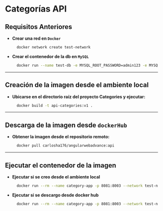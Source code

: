 # Categorías API

## Requisitos Anteriores

- **Crear una red en `Docker`**
  ```bash
    docker network create test-network
  ```
- **Crear el contenedor de la db en `MySQL`**
  ```bash
    docker run --name test-db -e MYSQL_ROOT_PASSWORD=admin123 -e MYSQL_DATABASE=test -p 3607:3306 -d --network test-network mysql
  ```
---
## Creación de la imagen desde el ambiente local
- **Ubicarse en el directorio raíz del proyecto Categories y ejecutar:**
  ```bash   
    docker build -t api-categories:v1 .
  ```
---
## Descarga de la imagen desde `dockerHub`
- **Obtener la imagen desde el repositorio remoto:**
  ```bash   
    docker pull carlosha176/angularwebadvance:api
  ```
---
## Ejecutar el contenedor de la imagen 
- **Ejecutar si se creo desde el ambiente local**
  ```bash   
    docker run --rm --name category-app -p 8081:8003 --network test-network -e PORT=8003 -d api-categories:v1
  ```
- **Ejecutar si se descargo desde docker hub**
  ```bash   
    docker run --rm --name category-app -p 8081:8003 --network test-network -e PORT=8003 -d carlosha176/angularwebadvance:api
  ```


